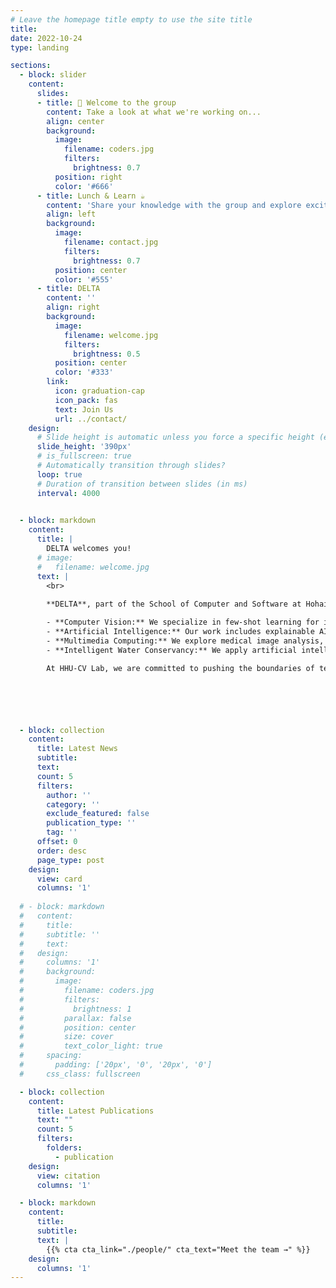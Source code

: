 ```yaml
---
# Leave the homepage title empty to use the site title
title:
date: 2022-10-24
type: landing

sections:
  - block: slider
    content:
      slides:
      - title: 👋 Welcome to the group
        content: Take a look at what we're working on...
        align: center
        background:
          image:
            filename: coders.jpg
            filters:
              brightness: 0.7
          position: right
          color: '#666'
      - title: Lunch & Learn ☕️
        content: 'Share your knowledge with the group and explore exciting new topics together!'
        align: left
        background:
          image:
            filename: contact.jpg
            filters:
              brightness: 0.7
          position: center
          color: '#555'
      - title: DELTA
        content: ''
        align: right
        background:
          image:
            filename: welcome.jpg
            filters:
              brightness: 0.5
          position: center
          color: '#333'
        link:
          icon: graduation-cap
          icon_pack: fas
          text: Join Us
          url: ../contact/
    design:
      # Slide height is automatic unless you force a specific height (e.g. '400px')
      slide_height: '390px'
      # is_fullscreen: true
      # Automatically transition through slides?
      loop: true
      # Duration of transition between slides (in ms)
      interval: 4000
  

  - block: markdown
    content:
      title: |
        DELTA welcomes you!
      # image:
      #   filename: welcome.jpg
      text: |
        <br>
        
        **DELTA**, part of the School of Computer and Software at Hohai University, China, is dedicated to advancing the field of computer vision. Our research focuses on several cutting-edge areas:

        - **Computer Vision:** We specialize in few-shot learning for image segmentation and end-to-end text detection and recognition.
        - **Artificial Intelligence:** Our work includes explainable AI and causal reasoning, aiming to make AI systems more transparent and understandable.
        - **Multimedia Computing:** We explore medical image analysis, image encryption, and super-resolution methods to enhance multimedia data processing.
        - **Intelligent Water Conservancy:** We apply artificial intelligence techniques to process hydrology big data, supporting advancements in water resource management.

        At HHU-CV Lab, we are committed to pushing the boundaries of technology through both theoretical research and practical applications. If you are passionate about computer vision and its applications, we invite you to join us. For more information about our research or to get involved, please contact us at [wuyirui@hhu.edu.cn](mailto:wuyirui@hhu.edu.cn). We look forward to collaborating with you.






  - block: collection
    content:
      title: Latest News
      subtitle:
      text:
      count: 5
      filters:
        author: ''
        category: ''
        exclude_featured: false
        publication_type: ''
        tag: ''
      offset: 0
      order: desc
      page_type: post
    design:
      view: card
      columns: '1'
  
  # - block: markdown
  #   content:
  #     title:
  #     subtitle: ''
  #     text:
  #   design:
  #     columns: '1'
  #     background:
  #       image: 
  #         filename: coders.jpg
  #         filters:
  #           brightness: 1
  #         parallax: false
  #         position: center
  #         size: cover
  #         text_color_light: true
  #     spacing:
  #       padding: ['20px', '0', '20px', '0']
  #     css_class: fullscreen

  - block: collection
    content:
      title: Latest Publications
      text: ""
      count: 5
      filters:
        folders:
          - publication
    design:
      view: citation
      columns: '1'

  - block: markdown
    content:
      title:
      subtitle:
      text: |
        {{% cta cta_link="./people/" cta_text="Meet the team →" %}}
    design:
      columns: '1'
---
```

